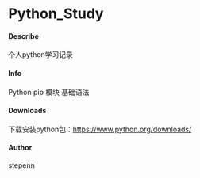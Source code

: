 # Python_Study

#### Describe
个人python学习记录

#### Info
Python pip 模块 基础语法


#### Downloads

下载安装python包：https://www.python.org/downloads/

#### Author

stepenn